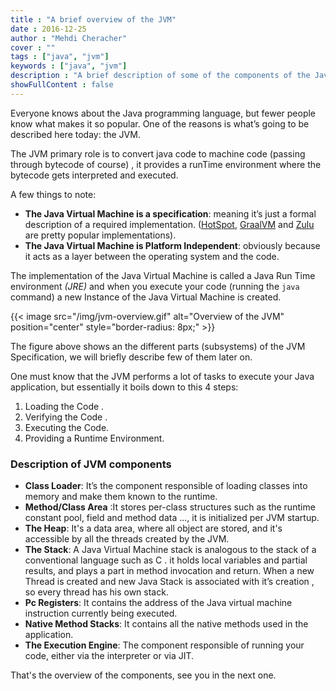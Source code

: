 ```yaml
---
title : "A brief overview of the JVM"
date : 2016-12-25
author : "Mehdi Cheracher"
cover : ""
tags : ["java", "jvm"]
keywords : ["java", "jvm"]
description : "A brief description of some of the components of the Java virtual machine"
showFullContent : false
---
```


Everyone knows about the Java programming language, but fewer people know what makes it so popular. One of the reasons is what’s going to be described here today: the JVM.

The JVM primary role is to convert java code to machine code (passing through bytecode of course) , it provides a runTime environment where the bytecode gets interpreted and executed. 

A few things to note:

- **The Java Virtual Machine is a specification**: meaning it’s just a formal description of a required  implementation. ([HotSpot](https://www.oracle.com/technetwork/java/hotspotfaq-138619.html), [GraalVM](https://graalvm.org) and [Zulu](https://www.azul.com/downloads/zulu-community/?&architecture=x86-64-bit&package=jdk) are pretty popular implementations).
- **The Java Virtual Machine is Platform Independent**: obviously because it acts as a layer between the operating system and the code.

The implementation of the Java Virtual Machine is called a Java Run Time environment *(JRE)* and when you execute your code (running the `java` command) a new Instance of the Java Virtual Machine is created.

{{< image src="/img/jvm-overview.gif" alt="Overview of the JVM" position="center" style="border-radius: 8px;" >}}

The figure above shows an the different parts (subsystems) of the JVM Specification,
we will briefly describe few of them later on.

One must know that the JVM performs a lot of tasks to execute your Java application, but essentially 
it boils down to this 4 steps:

1. Loading the Code .
2. Verifying the Code .
3. Executing the Code.
4. Providing a Runtime Environment.

### Description of JVM components

- **Class Loader**: It’s the component responsible of loading classes into memory and make them known to the runtime.
- **Method/Class Area** :It stores per-class structures such as the runtime constant pool, field and method data ..., it is initialized per JVM startup.
- **The Heap**: It's a data area, where all object are stored, and it's accessible by all the threads created by the JVM.
- **The Stack**: A Java Virtual Machine stack is analogous to the stack of a conventional language such as C . it holds local variables and partial results, and plays a part in method invocation and return.
When a new Thread is created and new Java Stack is associated with it’s creation , so every thread has his own stack.
- **Pc Registers**: It contains the address of the Java virtual machine instruction currently being executed.
- **Native Method Stacks**: It contains all the native methods used in the application.
- **The Execution Engine**: The component responsible of running your code, either via the interpreter or via JIT.

That's the overview of the components, see you in the next one.